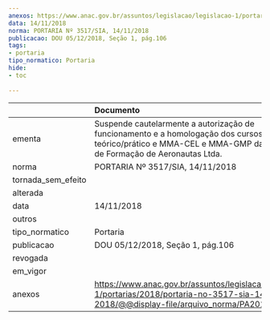 ```yaml
---
anexos: https://www.anac.gov.br/assuntos/legislacao/legislacao-1/portarias/2018/portaria-no-3517-sia-14-11-2018/@@display-file/arquivo_norma/PA2018-3517.pdf
data: 14/11/2018
norma: PORTARIA Nº 3517/SIA, 14/11/2018
publicacao: DOU 05/12/2018, Seção 1, pág.106
tags:
- portaria
tipo_normatico: Portaria
hide: 
- toc 
 
---
```


|                    | Documento                                                                                                                                                        |
|:-------------------|:-----------------------------------------------------------------------------------------------------------------------------------------------------------------|
| ementa             | Suspende cautelarmente a autorização de funcionamento e a homologação dos cursos teórico/prático e MMA-CEL e MMA-GMP da Academia de Formação de Aeronautas Ltda. |
| norma              | PORTARIA Nº 3517/SIA, 14/11/2018                                                                                                                                 |
| tornada_sem_efeito |                                                                                                                                                                  |
| alterada           |                                                                                                                                                                  |
| data               | 14/11/2018                                                                                                                                                       |
| outros             |                                                                                                                                                                  |
| tipo_normatico     | Portaria                                                                                                                                                         |
| publicacao         | DOU 05/12/2018, Seção 1, pág.106                                                                                                                                 |
| revogada           |                                                                                                                                                                  |
| em_vigor           |                                                                                                                                                                  |
| anexos             | https://www.anac.gov.br/assuntos/legislacao/legislacao-1/portarias/2018/portaria-no-3517-sia-14-11-2018/@@display-file/arquivo_norma/PA2018-3517.pdf             |